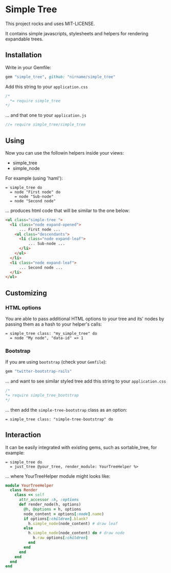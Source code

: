 # Simple Tree

This project rocks and uses MIT-LICENSE.

It contains simple javascripts, stylesheets and helpers for rendering expandable trees.

## Installation

Write in your Gemfile:
```ruby
gem "simple_tree", github: "nirname/simple_tree"
```
Add this string to your `application.css`
```css
/*
  *= require simple_tree
*/
```
... and that one to your `application.js`
```js
//= require simple_tree/simple_tree
```

## Using

Now you can use the followin helpers inside your views:
* simple_tree
* simple_node

For example (using 'haml'):

```haml
= simple_tree do
  = node "First node" do
    = node "Sub-node"
  = node "Second node"
```

... produces html code that will be similar to the one below:

```html
<ul class="simple-tree ">
  <li class="node expand-opened">
      ... First node ...
    <ul class="descendants">
      <li class="node expand-leaf">
          ... Sub-node ...
      </li>
    </ul>
  </li>
  <li class="node expand-leaf">
      ... Second node ...
  </li>
</ul>
```

## Customizing

### HTML options

You are able to pass additional HTML options to your tree and its' nodes by passing them as a hash to your helper's calls:

```haml
= simple_tree class: "my_simple_tree" do
  = node "My node", "data-id" => 1
```

### Bootstrap

If you are using `bootstrap` (check your `Gemfile`):
```ruby
gem "twitter-bootstrap-rails"
```
... and want to see similar styled tree add this string to your `application.css`
```css
/*
*= require simple_tree_bootstrap
*/
```
... then add the `simple-tree-bootstrap` class as an option:
```haml
= simple_tree class: "simple-tree-bootstrap" do
```

## Interaction

It can be easily integrated with existing gems, such as sortable_tree, for example:

```haml
= simple_tree do
  = just_tree @your_tree, render_module: YourTreeHelper %>
```
... where YourTreeHelper module might looks like:

```ruby
module YourTreeHelper
  class Render
    class << self
      attr_accessor :h, :options
      def render_node(h, options)
        @h, @options = h, options
        node_content = options[:node].name)
        if options[:children].blank?
          h.simple_node(node_content) # draw leaf
        else
          h.simple_node(node_content) do # draw node
            h.raw options[:children]
          end
        end
      end
    end
  end
end
```
